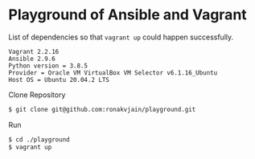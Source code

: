 # Playground of Ansible and Vagrant

List of dependencies so that `vagrant up` could happen successfully.
```
Vagrant 2.2.16
Ansible 2.9.6
Python version = 3.8.5
Provider = Oracle VM VirtualBox VM Selector v6.1.16_Ubuntu
Host OS = Ubuntu 20.04.2 LTS
```

Clone Repository
```sh
$ git clone git@github.com:ronakvjain/playground.git
```

Run
```sh
$ cd ./playground
$ vagrant up
```
